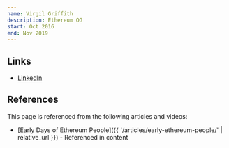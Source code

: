 ```yaml
---
name: Virgil Griffith
description: Ethereum OG
start: Oct 2016
end: Nov 2019
---
```


## Links
- [LinkedIn](https://www.linkedin.com/in/virgilgr/)

## References

This page is referenced from the following articles and videos:

- [Early Days of Ethereum People]({{ '/articles/early-ethereum-people/' | relative_url }}) - Referenced in content